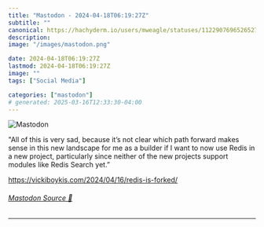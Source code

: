 ```yaml
---
title: "Mastodon - 2024-04-18T06:19:27Z"
subtitle: ""
canonical: https://hachyderm.io/users/mweagle/statuses/112290769652652751
description:
image: "/images/mastodon.png"

date: 2024-04-18T06:19:27Z
lastmod: 2024-04-18T06:19:27Z
image: ""
tags: ["Social Media"]

categories: ["mastodon"]
# generated: 2025-03-16T12:33:30-04:00
---
```

![Mastodon](/images/mastodon.png)

<p>&quot;All of this is very sad, because it’s not clear which path forward makes sense in this new landscape for me as a builder if I want to now use Redis in a new project, particularly since neither of the new projects support modules like Redis Search yet.”</p><p><a href="https://vickiboykis.com/2024/04/16/redis-is-forked/" target="_blank" rel="nofollow noopener noreferrer" translate="no"><span class="invisible">https://</span><span class="ellipsis">vickiboykis.com/2024/04/16/red</span><span class="invisible">is-is-forked/</span></a></p>


###### [Mastodon Source 🐘](https://hachyderm.io/@mweagle/112290769652652751)

___
